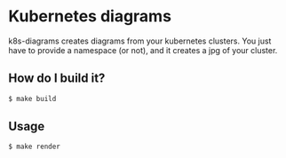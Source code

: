 # Kubernetes diagrams
k8s-diagrams creates diagrams from your kubernetes clusters. You just have to provide a namespace (or not), and it creates a jpg of your cluster.

## How do I build it?
```sh
$ make build
```

## Usage
```sh
$ make render
```
